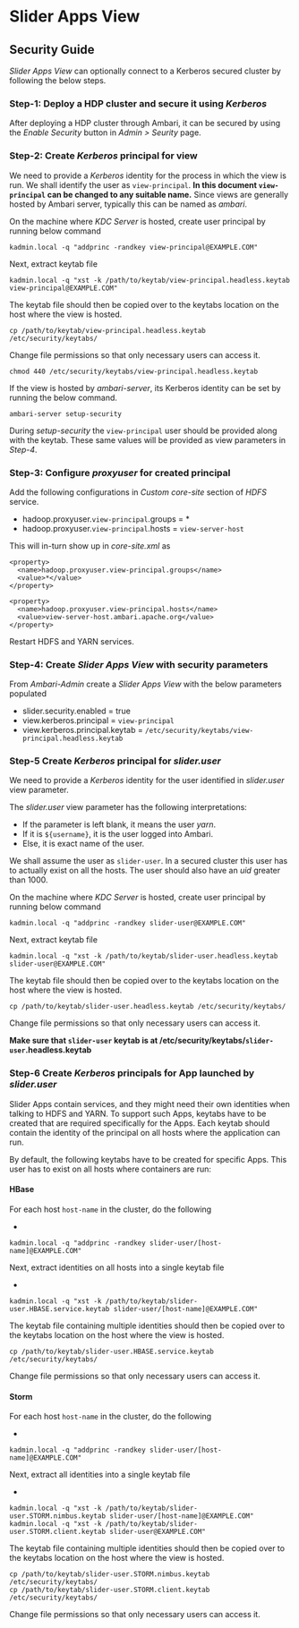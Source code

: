 <!---
Licensed to the Apache Software Foundation (ASF) under one or more
contributor license agreements.  See the NOTICE file distributed with
this work for additional information regarding copyright ownership.
The ASF licenses this file to You under the Apache License, Version 2.0
(the "License"); you may not use this file except in compliance with
the License.  You may obtain a copy of the License at [http://www.apache.org/licenses/LICENSE-2.0](http://www.apache.org/licenses/LICENSE-2.0)

Unless required by applicable law or agreed to in writing, software
distributed under the License is distributed on an "AS IS" BASIS,
WITHOUT WARRANTIES OR CONDITIONS OF ANY KIND, either express or implied.
See the License for the specific language governing permissions and
limitations under the License.
-->
# Slider Apps View

## Security Guide
*Slider Apps View* can optionally connect to a Kerberos secured cluster by following the below steps.

### Step-1: Deploy a HDP cluster and secure it using *Kerberos*
After deploying a HDP cluster through Ambari, it can be secured by using the *Enable Security* button in *Admin > Seurity* page.

### Step-2: Create *Kerberos* principal for view
We need to provide a *Kerberos* identity for the process in which the view is run. We shall identify the user as `view-principal`. **In this document `view-principal` can be changed to any suitable name.** Since views are generally hosted by Ambari server, typically this can be named as *ambari*.

On the machine where *KDC Server* is hosted, create user principal by running below command

```
kadmin.local -q "addprinc -randkey view-principal@EXAMPLE.COM"
```
Next, extract keytab file 

```
kadmin.local -q "xst -k /path/to/keytab/view-principal.headless.keytab view-principal@EXAMPLE.COM"
```
The keytab file should then be copied over to the keytabs location on the host where the view is hosted.

```
cp /path/to/keytab/view-principal.headless.keytab /etc/security/keytabs/
```

Change file permissions so that only necessary users can access it.

```
chmod 440 /etc/security/keytabs/view-principal.headless.keytab
```

If the view is hosted by *ambari-server*, its Kerberos identity can be set by running the below command.

```
ambari-server setup-security
```
During *setup-security* the `view-principal` user should be provided along with the keytab. These same values will be provided as view parameters in *Step-4*.


### Step-3: Configure *proxyuser* for created principal
Add the following configurations in *Custom core-site* section of *HDFS* service.

* hadoop.proxyuser.`view-principal`.groups = *
* hadoop.proxyuser.`view-principal`.hosts = `view-server-host`

This will in-turn show up in *core-site.xml* as

```
<property>
  <name>hadoop.proxyuser.view-principal.groups</name>
  <value>*</value>
</property>

<property>
  <name>hadoop.proxyuser.view-principal.hosts</name>
  <value>view-server-host.ambari.apache.org</value>
</property>
```
Restart HDFS and YARN services.

### Step-4: Create *Slider Apps View* with security parameters

From *Ambari-Admin* create a *Slider Apps View* with the below parameters populated

* slider.security.enabled = true
* view.kerberos.principal = `view-principal`
* view.kerberos.principal.keytab = `/etc/security/keytabs/view-principal.headless.keytab`

### Step-5 Create *Kerberos* principal for *slider.user*
We need to provide a *Kerberos* identity for the user identified in *slider.user* view parameter. 

The *slider.user* view parameter has the following interpretations:

* If the parameter is left blank, it means the user *yarn*. 
* If it is `${username}`, it is the user logged into Ambari. 
* Else, it is exact name of the user. 

We shall assume the user as `slider-user`. In a secured cluster this user has to actually exist on all the hosts. The user should also have an *uid* greater than 1000.

On the machine where *KDC Server* is hosted, create user principal by running below command

```
kadmin.local -q "addprinc -randkey slider-user@EXAMPLE.COM"
```
Next, extract keytab file 

```
kadmin.local -q "xst -k /path/to/keytab/slider-user.headless.keytab slider-user@EXAMPLE.COM"
```
The keytab file should then be copied over to the keytabs location on the host where the view is hosted.

```
cp /path/to/keytab/slider-user.headless.keytab /etc/security/keytabs/
```

Change file permissions so that only necessary users can access it.

**Make sure that `slider-user` keytab is at /etc/security/keytabs/`slider-user`.headless.keytab**

### Step-6 Create *Kerberos* principals for App launched by  *slider.user*
Slider Apps contain services, and they might need their own identities when talking to HDFS and YARN. To support such Apps, keytabs have to be created that are required specifically for the Apps. Each keytab should contain the identity of the principal on all hosts where the application can run.

By default, the following keytabs have to be created for specific Apps. This user has to exist on all hosts where containers are run:
#### HBase
For each host `host-name` in the cluster, do the following 

* 
```
kadmin.local -q "addprinc -randkey slider-user/[host-name]@EXAMPLE.COM"
```
Next, extract identities on all hosts into a single keytab file 

* 
```
kadmin.local -q "xst -k /path/to/keytab/slider-user.HBASE.service.keytab slider-user/[host-name]@EXAMPLE.COM"
```

The keytab file containing multiple identities should then be copied over to the keytabs location on the host where the view is hosted.

```
cp /path/to/keytab/slider-user.HBASE.service.keytab /etc/security/keytabs/
```

Change file permissions so that only necessary users can access it.

#### Storm
For each host `host-name` in the cluster, do the following 

* 
```
kadmin.local -q "addprinc -randkey slider-user/[host-name]@EXAMPLE.COM"
```
Next, extract all identities into a single keytab file 

* 
```
kadmin.local -q "xst -k /path/to/keytab/slider-user.STORM.nimbus.keytab slider-user/[host-name]@EXAMPLE.COM"
kadmin.local -q "xst -k /path/to/keytab/slider-user.STORM.client.keytab slider-user@EXAMPLE.COM"
```

The keytab file containing multiple identities should then be copied over to the keytabs location on the host where the view is hosted.

```
cp /path/to/keytab/slider-user.STORM.nimbus.keytab /etc/security/keytabs/
cp /path/to/keytab/slider-user.STORM.client.keytab /etc/security/keytabs/
```

Change file permissions so that only necessary users can access it.

